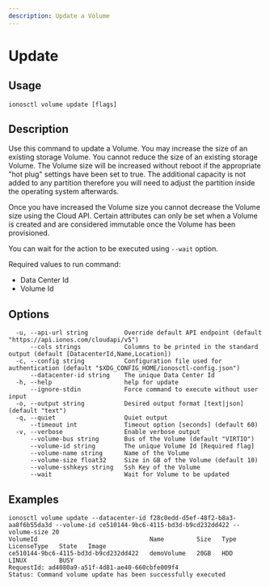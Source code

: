 ```yaml
---
description: Update a Volume
---
```


# Update

## Usage

```text
ionosctl volume update [flags]
```

## Description

Use this command to update a Volume. You may increase the size of an existing storage Volume. You cannot reduce the size of an existing storage Volume. The Volume size will be increased without reboot if the appropriate "hot plug" settings have been set to true. 
The additional capacity is not added to any partition therefore you will need to adjust the partition inside the operating system afterwards. 

Once you have increased the Volume size you cannot decrease the Volume size using the Cloud API.
Certain attributes can only be set when a Volume is created and are considered immutable once the Volume has been provisioned.

You can wait for the action to be executed using `--wait` option.

Required values to run command: 
- Data Center Id
- Volume Id

## Options

```text
  -u, --api-url string          Override default API endpoint (default "https://api.ionos.com/cloudapi/v5")
      --cols strings            Columns to be printed in the standard output (default [DatacenterId,Name,Location])
  -c, --config string           Configuration file used for authentication (default "$XDG_CONFIG_HOME/ionosctl-config.json")
      --datacenter-id string    The unique Data Center Id
  -h, --help                    help for update
      --ignore-stdin            Force command to execute without user input
  -o, --output string           Desired output format [text|json] (default "text")
  -q, --quiet                   Quiet output
      --timeout int             Timeout option [seconds] (default 60)
  -v, --verbose                 Enable verbose output
      --volume-bus string       Bus of the Volume (default "VIRTIO")
      --volume-id string        The unique Volume Id [Required flag]
      --volume-name string      Name of the Volume
      --volume-size float32     Size in GB of the Volume (default 10)
      --volume-sshkeys string   Ssh Key of the Volume
      --wait                    Wait for Volume to be updated
```

## Examples

```text
ionosctl volume update --datacenter-id f28c0edd-d5ef-48f2-b8a3-aa8f6b55da3d --volume-id ce510144-9bc6-4115-bd3d-b9cd232dd422 --volume-size 20
VolumeId                               Name         Size   Type   LicenseType   State   Image
ce510144-9bc6-4115-bd3d-b9cd232dd422   demoVolume   20GB   HDD    LINUX         BUSY    
RequestId: ad4080a9-a51f-4d81-ae40-660cbfe009f4
Status: Command volume update has been successfully executed
```

